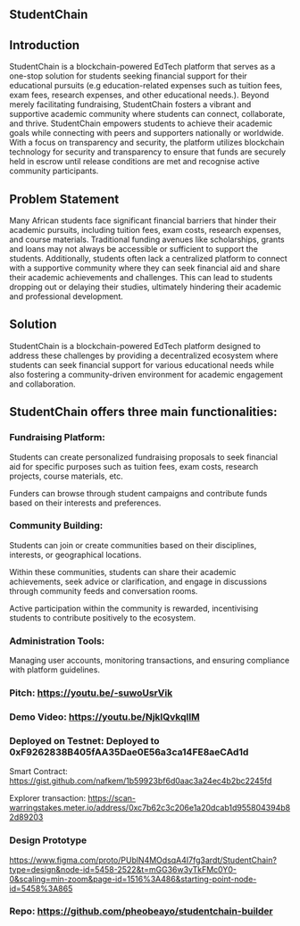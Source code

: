 ## StudentChain

## Introduction

StudentChain is a blockchain-powered EdTech platform that serves as a one-stop solution for students seeking financial support for their educational pursuits (e.g education-related expenses such as tuition fees, exam fees, research expenses, and other educational needs.). Beyond merely facilitating fundraising, StudentChain fosters a vibrant and supportive academic community where students can connect, collaborate, and thrive. StudentChain empowers students to achieve their academic goals while connecting with peers and supporters nationally or worldwide. With a focus on transparency and security, the platform utilizes blockchain technology for security and transparency to ensure that funds are securely held in escrow until release conditions are met and recognise active community participants.



## Problem Statement

Many African students face significant financial barriers that hinder their academic pursuits, including tuition fees, exam costs, research expenses, and course materials. Traditional funding avenues like scholarships, grants and loans may not always be accessible or sufficient to support the students. Additionally, students often lack a centralized platform to connect with a supportive community where they can seek financial aid and share their academic achievements and challenges. This can lead to students dropping out or delaying their studies, ultimately hindering their academic and professional development.



## Solution

StudentChain is a blockchain-powered EdTech platform designed to address these challenges by providing a decentralized ecosystem where students can seek financial support for various educational needs while also fostering a community-driven environment for academic engagement and collaboration.



## StudentChain offers three main functionalities:





### Fundraising Platform:





Students can create personalized fundraising proposals to seek financial aid for specific purposes such as tuition fees, exam costs, research projects, course materials, etc.



Funders can browse through student campaigns and contribute funds based on their interests and preferences.







### Community Building:





Students can join or create communities based on their disciplines, interests, or geographical locations.



Within these communities, students can share their academic achievements, seek advice or clarification, and engage in discussions through community feeds and conversation rooms.



Active participation within the community is rewarded, incentivising students to contribute positively to the ecosystem.







### Administration Tools:





Managing user accounts, monitoring transactions, and ensuring compliance with platform guidelines.









### Pitch: https://youtu.be/-suwoUsrVik

### Demo Video: https://youtu.be/NjklQvkqlIM

### Deployed on Testnet: Deployed to 0xF9262838B405fAA35Dae0E56a3ca14FE8aeCAd1d


Smart Contract: https://gist.github.com/nafkem/1b59923bf6d0aac3a24ec4b2bc2245fd

Explorer transaction: https://scan-warringstakes.meter.io/address/0xc7b62c3c206e1a20dcab1d955804394b82d89203

### Design Prototype

https://www.figma.com/proto/PUblN4MOdsqA4I7fg3ardt/StudentChain?type=design&node-id=5458-2522&t=mGG36w3yTkFMc0Y0-0&scaling=min-zoom&page-id=1516%3A486&starting-point-node-id=5458%3A865

### Repo: https://github.com/pheobeayo/studentchain-builder

